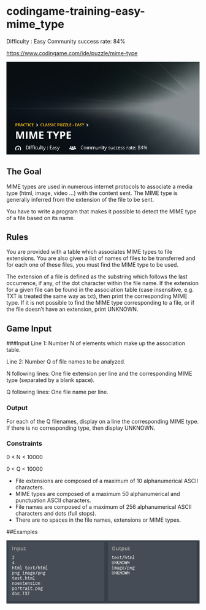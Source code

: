 # codingame-training-easy-mime_type
Difficulty : Easy Community success rate: 84%

https://www.codingame.com/ide/puzzle/mime-type

![alt text](screenshots/ScreenShot001.png)


## The Goal

MIME types are used in numerous internet protocols to associate a media type (html, image, video ...) with the content sent. The MIME type is generally inferred from the extension of the file to be sent.

You have to write a program that makes it possible to detect the MIME type of a file based on its name.

## Rules
You are provided with a table which associates MIME types to file extensions. You are also given a list of names of files to be transferred and for each one of these files, you must find the MIME type to be used.

The extension of a file is defined as the substring which follows the last occurrence, if any, of the dot character within the file name.
If the extension for a given file can be found in the association table (case insensitive, e.g. TXT is treated the same way as txt), then print the corresponding MIME type. If it is not possible to find the MIME type corresponding to a file, or if the file doesn’t have an extension, print UNKNOWN.

## Game Input

###Input
Line 1: Number N of elements which make up the association table.

Line 2: Number Q of file names to be analyzed.

N following lines: One file extension per line and the corresponding MIME type (separated by a blank space).

Q following lines: One file name per line.

### Output
For each of the Q filenames, display on a line the corresponding MIME type. If there is no corresponding type, then display UNKNOWN.

### Constraints
0 < N < 10000 

0 < Q < 10000

- File extensions are composed of a maximum of 10 alphanumerical ASCII characters.
- MIME types are composed of a maximum 50 alphanumerical and punctuation ASCII characters.
- File names are composed of a maximum of 256 alphanumerical ASCII characters and dots (full stops).
- There are no spaces in the file names, extensions or MIME types.

##Examples

![alt text](screenshots/ScreenShot002.png)
